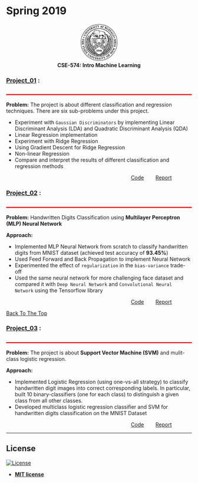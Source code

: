 # Spring 2019
<p align="center">
<img src="images/ub.png" alt="ub_logo.jpg" width="100" height="100"> <br>
  <b> CSE-574: Intro Machine Learning </b>
</p>

### [Project_01](Project_01) :
<img src="images/bar.jpg" alt="bar.jpg" width="1100" height="3"> <br>

**Problem:** 
The project is about different classification and regression techniques. There are six sub-problems under this project.
- Experiment with `Gaussian Discriminators` by implementing Linear Discriminant Analysis (LDA) and Quadratic Discriminant Analysis (QDA)
- Linear Regression implementation
- Experiment with Ridge Regression
- Using Gradient Descent for Ridge Regression
- Non-linear Regression
- Compare and interpret the results of different classification and regression methods

&nbsp;&nbsp;&nbsp;&nbsp;&nbsp;&nbsp;&nbsp;&nbsp;&nbsp;&nbsp;&nbsp;&nbsp;&nbsp;&nbsp;&nbsp;&nbsp;&nbsp;&nbsp;&nbsp;&nbsp;&nbsp;&nbsp;&nbsp;&nbsp;&nbsp;&nbsp;&nbsp;&nbsp;&nbsp;&nbsp;&nbsp;&nbsp;&nbsp;&nbsp;&nbsp;&nbsp;&nbsp;&nbsp;&nbsp;&nbsp;&nbsp;&nbsp;&nbsp;&nbsp;&nbsp;&nbsp;&nbsp;&nbsp;&nbsp;&nbsp;&nbsp;&nbsp;&nbsp;&nbsp;&nbsp;&nbsp;&nbsp;&nbsp;&nbsp;&nbsp;&nbsp;&nbsp;&nbsp;&nbsp;&nbsp;&nbsp;&nbsp;&nbsp;&nbsp;&nbsp;&nbsp;&nbsp;&nbsp;&nbsp;&nbsp;&nbsp;&nbsp;&nbsp;&nbsp;&nbsp;&nbsp;&nbsp;&nbsp;&nbsp;&nbsp; [Code](Project_01/My_Submission/script.py)  &nbsp;&nbsp;&nbsp;&nbsp;&nbsp;&nbsp; [Report](Project_01/My_Submission/report.pdf)



### [Project_02](Project_02) :
<img src="images/bar.jpg" alt="bar.jpg" width="1100" height="3"> <br>

**Problem:** 
Handwritten Digits Classification using **Multilayer Perceptron (MLP) Neural Network**

**Approach:**

- Implemented MLP Neural Network from scratch to classify handwritten digits from MNIST dataset 
   (achieved test accuracy of **93.45%**)
- Used Feed Forward and Back Propagation to implement Neural Network
- Experimented the effect of `regularization` in the `bias-variance` trade-off
- Used the same neural network for more challenging face dataset and compared it with `Deep Neural Network` and `Convolutional Neural Network` using the Tensorflow library

&nbsp;&nbsp;&nbsp;&nbsp;&nbsp;&nbsp;&nbsp;&nbsp;&nbsp;&nbsp;&nbsp;&nbsp;&nbsp;&nbsp;&nbsp;&nbsp;&nbsp;&nbsp;&nbsp;&nbsp;&nbsp;&nbsp;&nbsp;&nbsp;&nbsp;&nbsp;&nbsp;&nbsp;&nbsp;&nbsp;&nbsp;&nbsp;&nbsp;&nbsp;&nbsp;&nbsp;&nbsp;&nbsp;&nbsp;&nbsp;&nbsp;&nbsp;&nbsp;&nbsp;&nbsp;&nbsp;&nbsp;&nbsp;&nbsp;&nbsp;&nbsp;&nbsp;&nbsp;&nbsp;&nbsp;&nbsp;&nbsp;&nbsp;&nbsp;&nbsp;&nbsp;&nbsp;&nbsp;&nbsp;&nbsp;&nbsp;&nbsp;&nbsp;&nbsp;&nbsp;&nbsp;&nbsp;&nbsp;&nbsp;&nbsp;&nbsp;&nbsp;&nbsp;&nbsp;&nbsp;&nbsp;&nbsp;&nbsp;&nbsp;&nbsp; [Code](Project_02/My_Submission/nnScript.py)  &nbsp;&nbsp;&nbsp;&nbsp;&nbsp;&nbsp; [Report](Project_02/My_Submission/report.pdf)



[Back To The Top](#spring-2019)



### [Project_03](Project_03) :
<img src="images/bar.jpg" alt="bar.jpg" width="1100" height="3"> <br>

**Problem:** 
The project is about **Support Vector Machine (SVM)** and mulit-class logistic regression.

**Approach:**

- Implemented Logistic Regression (using one-vs-all strategy) to classify handwritten digit images into correct corresponding labels. In particular, built 10 binary-classifiers (one for each class) to distinguish a given class from all other classes.
- Developed multiclass logistic regression classifier and SVM for handwritten digits classification on the MNIST Dataset 


&nbsp;&nbsp;&nbsp;&nbsp;&nbsp;&nbsp;&nbsp;&nbsp;&nbsp;&nbsp;&nbsp;&nbsp;&nbsp;&nbsp;&nbsp;&nbsp;&nbsp;&nbsp;&nbsp;&nbsp;&nbsp;&nbsp;&nbsp;&nbsp;&nbsp;&nbsp;&nbsp;&nbsp;&nbsp;&nbsp;&nbsp;&nbsp;&nbsp;&nbsp;&nbsp;&nbsp;&nbsp;&nbsp;&nbsp;&nbsp;&nbsp;&nbsp;&nbsp;&nbsp;&nbsp;&nbsp;&nbsp;&nbsp;&nbsp;&nbsp;&nbsp;&nbsp;&nbsp;&nbsp;&nbsp;&nbsp;&nbsp;&nbsp;&nbsp;&nbsp;&nbsp;&nbsp;&nbsp;&nbsp;&nbsp;&nbsp;&nbsp;&nbsp;&nbsp;&nbsp;&nbsp;&nbsp;&nbsp;&nbsp;&nbsp;&nbsp;&nbsp;&nbsp;&nbsp;&nbsp;&nbsp;&nbsp;&nbsp;&nbsp;&nbsp; [Code](Project_03/My_Submission/script.py)  &nbsp;&nbsp;&nbsp;&nbsp;&nbsp;&nbsp; [Report](Project_03/My_Submission/report.pdf)


---
## License

[![License](http://img.shields.io/:license-mit-blue.svg?style=flat-square)](http://badges.mit-license.org)

- **[MIT license](http://opensource.org/licenses/mit-license.php)**
